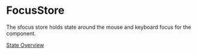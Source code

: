 # FocusStore
The sfocus store holds state around the mouse and keyboard focus for the component.

[State Overview](docs/state/Overview.md)